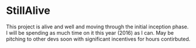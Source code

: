 # StillAlive
This project is alive and well and moving through the initial inception phase. I will be spending as much time on it this year (2016) as I can. May be pitching to other devs soon with significant incentives for hours contirbuted.

